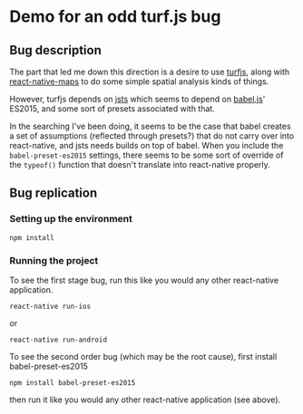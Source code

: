 # Demo for an odd turf.js bug
## Bug description
The part that led me down this direction is a desire to use [turfjs](http://turfjs.org), along with [react-native-maps](https://github.com/lelandrichardson/react-native-maps) to do some simple spatial analysis kinds of things.

However, turfjs depends on [jsts](https://github.com/bjornharrtell/jsts) which seems to depend on [babel.js](https://babeljs.io)' ES2015, and some sort of presets associated with that.

In the searching I've been doing, it seems to be the case that babel creates a set of assumptions (reflected through presets?) that do not carry over into react-native, and jsts needs builds on top of babel. When you include the `babel-preset-es2015` settings, there seems to be some sort of override of the `typeof()` function that doesn't translate into react-native properly.

## Bug replication
### Setting up the environment
```
npm install
```

### Running the project

To see the first stage bug, run this like you would any other react-native application.

```
react-native run-ios
```
or
```
react-native run-android
```

To see the second order bug (which may be the root cause), first install babel-preset-es2015
```
npm install babel-preset-es2015
```
then run it like you would any other react-native application (see above).
